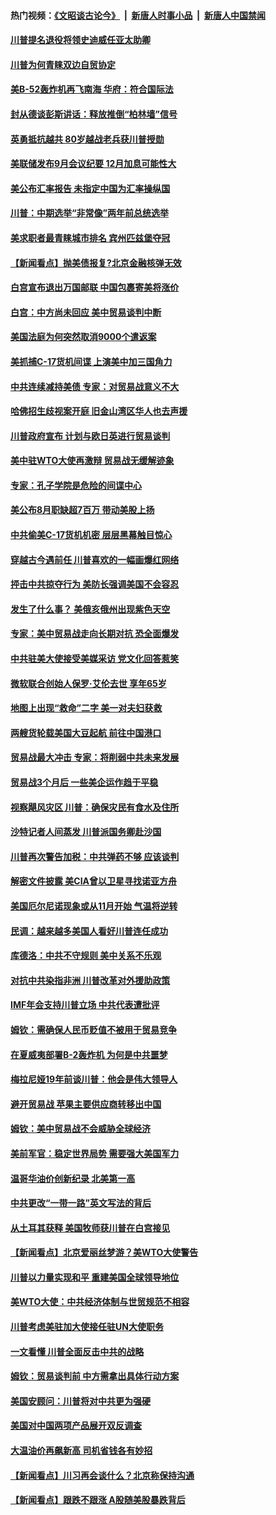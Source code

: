 #### 热门视频：[《文昭谈古论今》](https://github.com/gfw-breaker/wenzhao/blob/master/README.md?t=10180933) &nbsp;|&nbsp; [新唐人时事小品](https://github.com/gfw-breaker/ntdtv-comedy/blob/master/README.md?t=10180933) &nbsp;|&nbsp; [新唐人中国禁闻](https://github.com/gfw-breaker/ntdtv-news/blob/master/README.md?t=10180933)

#### [川普提名退役将领史迪威任亚太助卿](../pages/nsc412/n10791863.md?t=10180933) 

#### [川普为何青睐双边自贸协定](../pages/nsc412/n10791353.md?t=10180933) 

#### [美B-52轰炸机再飞南海 华府：符合国际法](../pages/nsc412/n10791745.md?t=10180933) 

#### [封从德谈彭斯讲话：释放推倒“柏林墙”信号](../pages/nsc412/n10791685.md?t=10180933) 

#### [英勇抵抗越共 80岁越战老兵获川普授勋](../pages/nsc412/n10791118.md?t=10180933) 

#### [美联储发布9月会议纪要 12月加息可能性大](../pages/nsc412/n10790653.md?t=10180933) 

#### [美公布汇率报告 未指定中国为汇率操纵国](../pages/nsc412/n10790877.md?t=10180933) 

#### [川普：中期选举“非常像”两年前总统选举](../pages/nsc412/n10790358.md?t=10180933) 

#### [美求职者最青睐城市排名 宾州匹兹堡夺冠](../pages/nsc412/n10790630.md?t=10180933) 

#### [【新闻看点】抛美债报复?北京金融核弹无效](../pages/nsc412/n10790123.md?t=10180933) 

#### [白宫宣布退出万国邮联 中国包裹寄美将涨价](../pages/nsc412/n10790183.md?t=10180933) 

#### [白宫：中方尚未回应 美中贸易谈判中断](../pages/nsc412/n10790308.md?t=10180933) 

#### [美国法庭为何突然取消9000个遣返案](../pages/nsc412/n10790151.md?t=10180933) 

#### [美抓捕C-17货机间谍 上演美中加三国角力](../pages/nsc412/n10787846.md?t=10180933) 

#### [中共连续减持美债 专家：对贸易战意义不大](../pages/nsc412/n10788856.md?t=10180933) 

#### [哈佛招生歧视案开庭 旧金山湾区华人也去声援](../pages/nsc412/n10788791.md?t=10180933) 

#### [川普政府宣布 计划与欧日英进行贸易谈判](../pages/nsc412/n10788496.md?t=10180933) 

#### [美中驻WTO大使再激辩 贸易战无缓解迹象](../pages/nsc412/n10787893.md?t=10180933) 

#### [专家：孔子学院是危险的间谍中心](../pages/nsc412/n10746252.md?t=10180933) 

#### [美公布8月职缺超7百万 带动美股上扬](../pages/nsc412/n10787888.md?t=10180933) 

#### [中共偷美C-17货机机密 层层黑幕触目惊心](../pages/nsc412/n10787673.md?t=10180933) 

#### [穿越古今遇前任 川普喜欢的一幅画爆红网络](../pages/nsc412/n10787677.md?t=10180933) 

#### [抨击中共掠夺行为 美防长强调美国不会容忍](../pages/nsc412/n10787167.md?t=10180933) 

#### [发生了什么事？ 美俄亥俄州出现紫色天空](../pages/nsc412/n10786659.md?t=10180933) 

#### [专家：美中贸易战走向长期对抗 恐全面爆发](../pages/nsc412/n10786185.md?t=10180933) 

#### [中共驻美大使接受美媒采访 党文化回答惹笑](../pages/nsc412/n10785820.md?t=10180933) 

#### [微软联合创始人保罗·艾伦去世 享年65岁](../pages/nsc412/n10785913.md?t=10180933) 

#### [地图上出现“救命”二字  美一对夫妇获救](../pages/nsc412/n10785876.md?t=10180933) 

#### [两艘货轮载美国大豆起航 前往中国港口](../pages/nsc412/n10785803.md?t=10180933) 

#### [贸易战最大冲击 专家：将削弱中共未来发展](../pages/nsc412/n10785751.md?t=10180933) 

#### [贸易战3个月后 一些美企运作趋于平稳](../pages/nsc412/n10785609.md?t=10180933) 

#### [视察飓风灾区 川普：确保灾民有食水及住所](../pages/nsc412/n10785492.md?t=10180933) 

#### [沙特记者人间蒸发 川普派国务卿赴沙国](../pages/nsc412/n10785192.md?t=10180933) 

#### [川普再次警告加税：中共弹药不够 应该谈判](../pages/nsc412/n10783576.md?t=10180933) 

#### [解密文件披露 美CIA曾以卫星寻找诺亚方舟](../pages/nsc412/n10784301.md?t=10180933) 

#### [美国厄尔尼诺现象或从11月开始 气温将逆转](../pages/nsc412/n10784021.md?t=10180933) 

#### [民调：越来越多美国人看好川普连任成功](../pages/nsc412/n10783996.md?t=10180933) 

#### [库德洛：中共不守规则 美中关系不乐观](../pages/nsc412/n10783682.md?t=10180933) 

#### [对抗中共染指非洲 川普改革对外援助政策](../pages/nsc412/n10783337.md?t=10180933) 

#### [IMF年会支持川普立场 中共代表遭批评](../pages/nsc412/n10783214.md?t=10180933) 

#### [姆钦：需确保人民币贬值不被用于贸易竞争](../pages/nsc412/n10782198.md?t=10180933) 

#### [在夏威夷部署B-2轰炸机 为何是中共噩梦](../pages/nsc412/n10781674.md?t=10180933) 

#### [梅拉尼娅19年前谈川普：他会是伟大领导人](../pages/nsc412/n10782415.md?t=10180933) 

#### [避开贸易战 苹果主要供应商转移出中国](../pages/nsc412/n10781823.md?t=10180933) 

#### [姆钦：美中贸易战不会威胁全球经济](../pages/nsc412/n10782089.md?t=10180933) 

#### [美前军官：稳定世界局势 需要强大美国军力](../pages/nsc412/n10781975.md?t=10180933) 

#### [温哥华油价创新纪录 北美第一高](../pages/nsc412/n10781901.md?t=10180933) 

#### [中共更改“一带一路”英文写法的背后](../pages/nsc412/n10781696.md?t=10180933) 

#### [从土耳其获释 美国牧师获川普在白宫接见](../pages/nsc412/n10781786.md?t=10180933) 

#### [【新闻看点】北京爱丽丝梦游？美WTO大使警告](../pages/nsc412/n10781549.md?t=10180933) 

#### [川普以力量实现和平 重建美国全球领导地位](../pages/nsc412/n10781730.md?t=10180933) 

#### [美WTO大使：中共经济体制与世贸规范不相容](../pages/nsc412/n10781260.md?t=10180933) 

#### [川普考虑美驻加大使接任驻UN大使职务](../pages/nsc412/n10781507.md?t=10180933) 

#### [一文看懂  川普全面反击中共的战略](../pages/nsc412/n10780060.md?t=10180933) 

#### [姆钦：贸易谈判前 中方需拿出具体行动方案](../pages/nsc412/n10780360.md?t=10180933) 

#### [美国安顾问：川普将对中共更为强硬](../pages/nsc412/n10780579.md?t=10180933) 

#### [美国对中国两项产品展开双反调查](../pages/nsc412/n10780059.md?t=10180933) 

#### [大温油价再飙新高 司机省钱各有妙招](../pages/nsc412/n10780183.md?t=10180933) 

#### [【新闻看点】川习再会谈什么？北京称保持沟通](../pages/nsc412/n10780037.md?t=10180933) 

#### [【新闻看点】跟跌不跟涨 A股随美股暴跌背后](../pages/nsc412/n10780057.md?t=10180933) 

